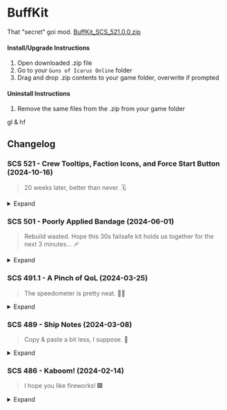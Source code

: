 # BuffKit
That "secret" goi mod. [BuffKit_SCS_521.0.0.zip](https://github.com/user-attachments/files/17405629/BuffKit_SCS_521.0.0.zip)
#### Install/Upgrade Instructions
1. Open downloaded .zip file
2. Go to your `Guns of Icarus Online` folder
3. Drag and drop .zip contents to your game folder, overwrite if prompted
#### Uninstall Instructions
1. Remove the same files from the .zip from your game folder

gl & hf

## Changelog

### SCS 521 - Crew Tooltips, Faction Icons, and Force Start Button (2024-10-16)
> 20 weeks later, better than never. 🗓️
<details><summary>Expand</summary>

- **SimpleFixes**:
  - New **NoScrambleByDefault**: Scramble checkbox on Create Match screen is now unchecked by default.
  - New **FixClearNotifications**: The clear all notifications button now cleans up stuck notifications. Noticed certain territory notifications were not dismissible during the Gauntlet event. This does not fix the individual clear buttons, however.
  - **Scroll Sensitivity Adjustments**:
    - Chat window: `10 -> 30`.
    - Library pages except Lore: `20 -> 60`.
 - **SkirmishAlerts**: Add Spectator Only Setting, enabled by default. `skirmish alerts > spectator only`
 - **MatchRefTools**: 
   - New **ForceStartModButton**: Adds a Force Start button to the match lobby footer. There is a confirm prompt. Enabled by default. 
   Setting: `ref tools > force start mod button`
![BuffKit ForceStartModButton](https://github.com/user-attachments/assets/6553291e-d8e3-4edf-8110-313e650c1c0c)
- **ShipLoadoutViewer**:
  - New **CrewFactionDisplay**: See everyone's faction without checking everyone's profile. Disabled by default.
  This calls `GetUserProfile` once for every player like you would normally. Factions are cached for the game session and do not get updated.
  Setting: `loadout viewer > crew loadout faction display`. `crew loadout viewer` must also be enabled.
  - New **CrewToolTooltips**: Like the gun tooltips, you can now hover/click crew tools to display tooltips for tools! That's a lot of tools!
  Setting: `loadout viewer > lobby crew tool tooltip display`. Options: `disabled`, `hover`, `click` (default).  
https://github.com/user-attachments/assets/392e6d36-5b12-4bab-80a9-147b431ab0da
</details>

### SCS 501 - Poorly Applied Bandage (2024-06-01)
> Rebuild wasted. Hope this 30s failsafe kit holds us together for the next 3 minutes... 🩹
<details><summary>Expand</summary>
  
- **Speedometer**: 
  - Add Jester's Parade to allowed maps.
  - Fix possible NullReferenceException on mission start. (Broke repair UI. Thanks Zetnus!)
- **ToggleMatchUI**:
  - Fix name tags not re-appearing after toggling.
  - Fix ship health bar sometimes breaking if the UI is disabled.
- New **SimpleFixes**: 
  - Format the "Time Completed" stat from seconds to `m:ss` on the UIMatchEndCrewPanel.
  - Increase the character limit in the kill feed: `58 -> 83` (+25).  
![AdjustKillFeedCharacterLimit](https://github.com/user-attachments/assets/0cbceeef-4968-44d1-807b-128d2cd6f89e)
  - **AudioResetButton**: Resets audio to use the current output device and may fix audio issues. Button in audio settings.  
![AudioResetButton](https://github.com/user-attachments/assets/1f3eff68-3d13-48b8-b841-663bdd37e771)
- New **RepairCluster**: Repair indicators are in a fixed position above the ship health bar UI. Disabled by default.
  - Only available in PvE.
  - Disables original offscreen logic and indicators. Original indicators on components remain.
  - Indicators in the RepairCluster are a basic re-implementation of the originals and are not 1:1.
  - Icons do not blink at all, flash between fire status, or have background/shadow icon.
  - Health bar does not gradually change color based on health or have a background bar.
  - Health bar turns orange at <= 50% and return white above that. If destroyed, icon is red and health bar is hidden. Health bar is hidden if full.
  - A small fire or bigFire icon appears on top of the main icon in the top-right corner when the part is on... you know.  
![RepairCluster](https://github.com/user-attachments/assets/d5159f13-70a7-44a8-a2cd-24cf4f432660)  
[BuffKit_SCS_501.0.0.zip](https://github.com/user-attachments/files/16571241/BuffKit_SCS_501.0.0.zip)
</details>

### SCS 491.1 - A Pinch of QoL (2024-03-25)
> The speedometer is pretty neat. 🚢💨
<details><summary>Expand</summary>

- **LobbyTimer**: Teams who can request overtime is now inclusive of the PreLockAnnouncementTime (30 seconds).
- **BuffKit Settings**:
  - Settings are now sorted alphabetically instead of random load order.
  - Settings will no longer scroll back to the top when a setting is expanded/collapsed.
  - Scroll sensitivity increased from `20` to `40`. This affects other BuffKit UI with scroll views, like Title Selection.
- **Small Fix**: Blue Team will no longer have an extra space on the match end screen. `Blue Team  Wins` to `Blue Team Wins`.
- New **UpdateChecker**: Lets you know if there is a new BuffKit version available in chat when you login to the game. Also prints the current version.  
![buffkitUpdateChecker](https://github.com/user-attachments/assets/e2ec6d40-be57-4cf4-8895-2c9956b01658)
- New **SkirmishAlerts**: Displays objective progress alerts in modes that currently do not use them. Enabled by default.
  - For spectators only.
  - Setting to log these alerts in chat, enabled by default.
  - Setting to use alert sounds, enabled by default.
  - Currently supports Deathmatch.
    - Last kill is not (but sometimes?) reported by the server. Logs final score on match end.  
![SkirmishAlertsDeathmatch](https://github.com/user-attachments/assets/7a35ecb8-f253-4dd1-8044-9aa5ee2f215c)
- New **Speedometer**: Finally see how fast your ship is in numbers! Disabled by default.
  - Pilot only. Available in Practice, Pirate Deathmatch, and PvE modes. Not supported for spectators. Overlay displayed above hotbar.
  - Meters: 
    - Speed: Horizontal m/s, Vertical m/s, Rotation degrees/s
    - Position: X east/west, Y altitude, Z north/south (X0, Z0 is map center).
  - Settings available per meter. First column will be centered if only 3 or less meters are shown.  
![Speedometer](https://github.com/user-attachments/assets/4dac57d7-5af6-4f2e-855c-80778d1d5fc6)
</details>

### SCS 489 - Ship Notes (2024-03-08)
> Copy & paste a bit less, I suppose. 📝
<details><summary>Expand</summary>
  
- New **ShipLoadoutNotes**: Adds a text box on the ship customization screen where you can set a note per ship loadout. Enabled by default. 
  - Announce to Crew feature: Captains can send their note to crew chat.
  - You can use `<slot1><slot2><slot3>` tags to insert player names from those slots. If no player in the slot, the tag stays.
  - A blank line between notes will send in a separate chat message. 
    - A chat message is limited to about 490 characters. 
    - If you exceed that, your message will be cut off. To prevent this, add a blank line.
  - Notes are limited to 1,000 characters (almost a whole expanded chat window). 
  - Announcing has a 15 second cooldown and sends a maximum of 4 chat messages.
  - The Announce to Crew button will appear under the text box when these are true: 
    - Player is the captain, Note is not empty, and Not on cooldown.
  - The save button will appear if there are changes made.  
![ShipLoadoutNotes](https://github.com/user-attachments/assets/8af594e3-54d2-47c9-b344-19a33fd317c5)
- New **ModMatchTimerFix**: Fixes the placement of the timer so it does not overlap the captain's order UI. Enabled by default.
  - Moves the timer down if the captain's order UI is active. If inactive, the timer is in its original position.
  - Updates the appearance to match the PvE timer UI. Settings are available to revert these changes individually. 
    - Hide leading 0 from minutes.
    - Change font color from yellow to white.
    - Change font from `Roboto Regular` to `PenumbraHalfSerifStd Reg`.  
![ModMatchTimerFix](https://github.com/user-attachments/assets/efc5ee2b-0ac6-40ae-8041-d140b6f51035)  
- New **AchievementScreenState**: Remembers the last state the screen was on and restores it the next time the screen is entered. Enabled by default.
  - Except when "Go to Achievement" button is clicked. (Profile > Rewards)
  - Remembers state for each tab (PvP, Co-op, Neutral) and restores it when switching between tabs.
</details>

### SCS 486 - Kaboom! (2024-02-14)
> I hope you like fireworks! 🎆
<details><summary>Expand</summary>

- Special Abilities can now be shown in the Crew Loadout Viewer. Enabled by default with settings available.
- SkipIntro will now automatically press the play button on the launcher. (Renamed to SkipLauncherAndIntro).
- New ForceSeasonalDecor feature: Ability to force on seasonal decor. Game restart not required. Settings added under MISC:
  - Force Seasonal Fireworks
  - Force Seasonal Spooky AI
  - Force Seasonal Christmas Trees
</details>
